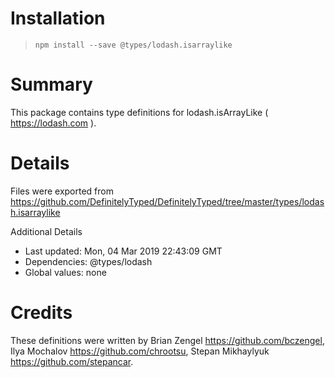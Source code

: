 # Installation
> `npm install --save @types/lodash.isarraylike`

# Summary
This package contains type definitions for lodash.isArrayLike ( https://lodash.com ).

# Details
Files were exported from https://github.com/DefinitelyTyped/DefinitelyTyped/tree/master/types/lodash.isarraylike

Additional Details
 * Last updated: Mon, 04 Mar 2019 22:43:09 GMT
 * Dependencies: @types/lodash
 * Global values: none

# Credits
These definitions were written by Brian Zengel <https://github.com/bczengel>, Ilya Mochalov <https://github.com/chrootsu>, Stepan Mikhaylyuk <https://github.com/stepancar>.
